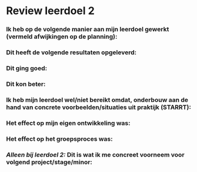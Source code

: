 # Review leerdoel 2

### Ik heb op de volgende manier aan mijn leerdoel gewerkt (vermeld afwijkingen op de planning):



### Dit heeft de volgende resultaten opgeleverd:



### Dit ging goed:



### Dit kon beter:



### Ik heb mijn leerdoel wel/niet bereikt omdat, onderbouw aan de hand van concrete voorbeelden/situaties uit praktijk (STARRT):



### Het effect op mijn eigen ontwikkeling was:



### Het effect op het groepsproces was:



### _Alleen bij leerdoel 2:_ Dit is wat ik me concreet voorneem voor volgend project/stage/minor: 
